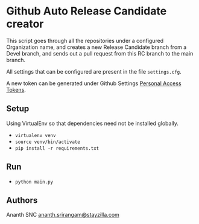 # Github Auto Release Candidate creator

This script goes through all the repositories
under a configured Organization name, and
creates a new Release Candidate branch from a
Devel branch, and sends out a pull request from
this RC branch to the main branch.

All settings that can be configured are present in
the file `settings.cfg`.

A new token can be generated under Github Settings [Personal Access Tokens](https://github.com/settings/tokens).

## Setup

Using VirtualEnv so that dependencies need not be installed globally.

- `virtualenv venv`
- `source venv/bin/activate`
- `pip install -r requirements.txt`

## Run

- `python main.py`


## Authors

Ananth SNC <ananth.srirangam@stayzilla.com>
